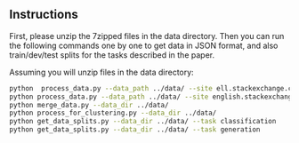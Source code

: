 ## Instructions

First, please unzip the 7zipped files in the data directory. Then you can run the following commands one by one to get data in JSON format, and also train/dev/test splits for the tasks described in the paper. <br>

Assuming you will unzip files in the data directory:<br>

```.bash
python  process_data.py --data_path ../data/ --site ell.stackexchange.com --output_file ../data/ell --map_file ../data/ell.mapping
python process_data.py --data_path ../data/ --site english.stackexchange.com --output_file ../data/eng --map_file ../data/eng.mapping
python merge_data.py --data_dir ../data/
python process_for_clustering.py --data_dir ../data/
python get_data_splits.py --data_dir ../data/ --task classification
python get_data_splits.py --data_dir ../data/ --task generation

```